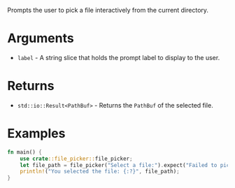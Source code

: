 Prompts the user to pick a file interactively from the current directory.

# Arguments

* `label` - A string slice that holds the prompt label to display to the user.

# Returns

* `std::io::Result<PathBuf>` - Returns the `PathBuf` of the selected file.

# Examples

```rust
fn main() {
    use crate::file_picker::file_picker;
    let file_path = file_picker("Select a file:").expect("Failed to pick a file");
    println!("You selected the file: {:?}", file_path);
}
```
